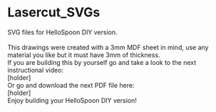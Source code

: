 # Lasercut_SVGs
SVG files for HelloSpoon DIY version.
<br><br> This drawings were created with a 3mm MDF sheet in mind, use any material you like but it must have 3mm of thickness.
<br>If you are building this by yourself go and take a look to the next instructional video:
<br>[holder]
<br>
Or go and download the next PDF file here:
<br>[holder]
<br>Enjoy building your HelloSpoon DIY version!
